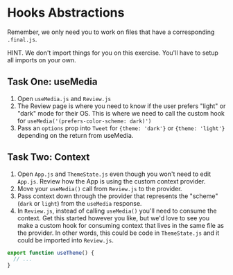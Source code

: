 # Hooks Abstractions

Remember, we only need you to work on files that have a corresponding `.final.js`.

HINT. We don't import things for you on this exercise. You'll have to setup all imports on your own.

## Task One: useMedia

1. Open `useMedia.js` and `Review.js`
2. The Review page is where you need to know if the user prefers "light" or "dark" mode for their OS. This is where we need to call the custom hook for `useMedia('(prefers-color-scheme: dark)')`
3. Pass an `options` prop into `Tweet` for `{theme: 'dark'}` or `{theme: 'light'}` depending on the return from useMedia.

## Task Two: Context

1. Open `App.js` and `ThemeState.js` even though you won't need to edit `App.js`. Review how the App is using the custom context provider.
2. Move your `useMedia()` call from `Review.js` to the provider.
3. Pass context down through the provider that represents the "scheme" (`dark` or `light`) from the `useMedia` response.
4. In `Review.js`, instead of calling `useMedia()` you'll need to consume the context. Get this started however you like, but we'd love to see you make a custom hook for consuming context that lives in the same file as the provider. In other words, this could be code in `ThemeState.js` and it could be imported into `Review.js`.

```js
export function useTheme() {
  // ...
}
```
